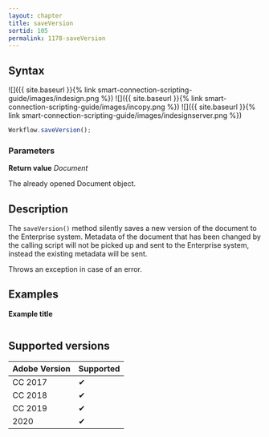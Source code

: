 ```yaml
---
layout: chapter
title: saveVersion
sortid: 105
permalink: 1178-saveVersion
---
```

## Syntax

![]({{ site.baseurl }}{% link smart-connection-scripting-guide/images/indesign.png %}) ![]({{ site.baseurl }}{% link smart-connection-scripting-guide/images/incopy.png %}) ![]({{ site.baseurl }}{% link smart-connection-scripting-guide/images/indesignserver.png %})
```javascript
Workflow.saveVersion();
```

### Parameters

**Return value** *Document*

The already opened Document object.

## Description

The `saveVersion()` method silently saves a new version of the document to the Enterprise system. Metadata of the document that has been changed by the calling script will not be picked up and sent to the Enterprise system, instead the existing metadata will be sent.

Throws an exception in case of an error.

## Examples

**Example title**

```javascript

```

## Supported versions

| Adobe Version | Supported |
|---------------|-----------|
| CC 2017       | ✔         |
| CC 2018       | ✔         |
| CC 2019       | ✔         |
| 2020          | ✔         |